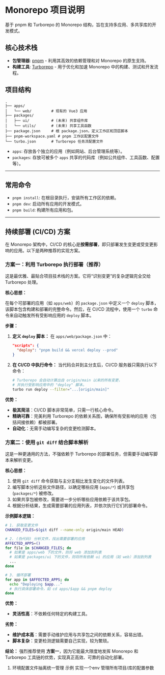 # Monorepo 项目说明

基于 pnpm 和 Turborepo 的 Monorepo 结构，旨在支持多应用、多共享库的开发模式。

## 核心技术栈

*   **包管理器**: [pnpm](https://pnpm.io/) - 利用其高效的依赖管理和对 Monorepo 的原生支持。
*   **构建工具**: [Turborepo](https://turbo.build/) - 用于优化和加速 Monorepo 中的构建、测试和开发流程。

## 项目结构

```
.
├── apps/
│   └── web/         # 现有的 Vue3 应用
├── packages/
│   ├── ui/          # (未来) 共享组件库
│   └── utils/       # (未来) 共享工具函数
├── package.json     # 根 package.json，定义工作区和顶层脚本
├── pnpm-workspace.yaml # pnpm 工作区配置文件
└── turbo.json       # Turborepo 任务流配置文件
```

*   `apps`: 存放各个独立的应用（例如网站、后台管理系统等）。
*   `packages`: 存放可被多个 `apps` 共享的代码库（例如公共组件、工具函数、配置等）。

---

## 常用命令

*   `pnpm install`: 在根目录执行，安装所有工作区的依赖。
*   `pnpm dev`: 启动所有应用的开发模式。
*   `pnpm build`: 构建所有应用和包。

---

## 持续部署 (CI/CD) 方案

在 Monorepo 架构中，CI/CD 的核心是**按需部署**，即只部署发生变更或受变更影响的应用。以下是两种推荐的实现方案。

### 方案一：利用 Turborepo 执行部署（推荐）

这是最优雅、最贴合项目技术栈的方案。它将“识别变更”的复杂逻辑完全交给 Turborepo 处理。

**核心思想：**

在每个可部署的应用（如 `apps/web`）的 `package.json` 中定义一个 `deploy` 脚本，该脚本包含构建和部署的完整命令。然后，在 CI/CD 流程中，使用一个 `turbo` 命令来自动触发所有受影响应用的 `deploy` 脚本。

**步骤：**

1.  **定义 `deploy` 脚本：**
    在 `apps/web/package.json` 中：
    ```json
    "scripts": {
      "deploy": "pnpm build && vercel deploy --prod"
    }
    ```

2.  **在 CI/CD 中执行命令：**
    当代码合并到主分支后，CI/CD 服务器只需执行以下命令：
    ```bash
    # Turborepo 会自动计算出自 origin/main 以来的所有变更，
    # 并执行受影响应用中的 "deploy" 脚本。
    turbo run deploy --filter="...[origin/main]"
    ```

**优势：**
*   **极其简洁**：CI/CD 脚本非常简单，只需一行核心命令。
*   **精确可靠**：完美利用 Turborepo 的依赖关系图，确保所有受影响的应用（包括间接依赖）都被部署。
*   **自动化**：无需手动编写复杂的变更检测脚本。

### 方案二：使用 `git diff` 结合脚本解析

这是一种更通用的方法，不强依赖于 Turborepo 的部署任务，但需要手动编写脚本来解析变更。

**核心思想：**

1.  使用 `git diff` 命令获取与主分支相比发生变化的文件列表。
2.  编写脚本分析这些文件路径，以确定哪些应用 (`apps/*`) 或共享包 (`packages/*`) 被修改。
3.  如果共享包被修改，需要进一步分析哪些应用依赖于该共享包。
4.  根据分析结果，生成需要部署的应用列表，并依次执行它们的部署命令。

**示例脚本逻辑：**

```bash
# 1. 获取变更文件
CHANGED_FILES=$(git diff --name-only origin/main HEAD)

# 2. (伪代码) 分析文件，找出需要部署的应用
AFFECTED_APPS=()
for file in $CHANGED_FILES; do
  # 如果是 apps/web 下的文件，则将 web 添加到列表
  # 如果是 packages/ui 下的文件，则将所有依赖 ui 的应用（如 web）添加到列表
  ...
done

# 3. 循环部署
for app in $AFFECTED_APPS; do
  echo "Deploying $app..."
  # 执行具体部署命令，如 cd apps/$app && pnpm deploy
done
```

**优势：**
*   **灵活性高**：不依赖任何特定的构建工具。

**劣势：**
*   **维护成本高**：需要手动维护应用与共享包之间的依赖关系，容易出错。
*   **脚本复杂**：变更检测逻辑需要自己实现，较为繁琐。

**结论：** 强烈推荐使用 **方案一**，因为它能最大限度地发挥 Monorepo 和 Turborepo 工具链的优势，实现真正高效、可靠的自动化部署。



1. 环境配置文件抽离统一管理 示例 实现一个env 管理所有项目/库的配置参数